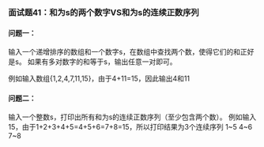### 面试题41：和为s的两个数字VS和为s的连续正数序列
#### 问题一：
输入一个递增排序的数组和一个数字s，在数组中查找两个数，使得它们的和正好是s。
如果有多对数字的和等于s，输出任意一对即可。

例如输入数组{1,2,4,7,11,15}，由于4+11=15，因此输出4和11

#### 问题二：
输入一个整数s，打印出所有和为s的连续正数序列（至少包含两个数）。
例如输入15，由于1+2+3+4+5=4+5+6=7+8=15，所以打印结果为3个连续序列
1~5	4~6 7~8


